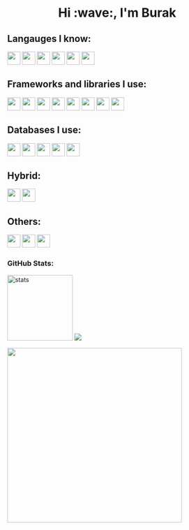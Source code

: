 <h1 align="center">Hi :wave:, I'm Burak</h1>

## Langauges I know:
<code><img height="30" src="https://camo.githubusercontent.com/bfe6a48836e87b13a16f1f56f88fee428475c2ac29247992ec9b8bcc7154f881/68747470733a2f2f696d672e736869656c64732e696f2f62616467652f48544d4c352d4533344632363f7374796c653d666f722d7468652d6261646765266c6f676f3d68746d6c35266c6f676f436f6c6f723d7768697465"></code>
<code><img height="30" src="https://camo.githubusercontent.com/472c222e8f240a48ae51cd9b082a1b857be809dcd851a25150890c2da50c13a5/68747470733a2f2f696d672e736869656c64732e696f2f62616467652f435353332d3135373242363f7374796c653d666f722d7468652d6261646765266c6f676f3d63737333266c6f676f436f6c6f723d7768697465"></code>
<code><img height="30" src="https://img.shields.io/badge/scss-c69.svg?&style=for-the-badge&logo=sass&logoColor=white"></code>
<code><img height="30" src="https://img.shields.io/badge/javascript%20-F7DF1E.svg?&style=for-the-badge&logo=javascript&logoColor=black"></code>
<code><img height="30" src="https://img.shields.io/badge/typescript%20-3178C6.svg?&style=for-the-badge&logo=typescript&logoColor=white"></code>
<code><img height="30" src="https://camo.githubusercontent.com/55e4079e69ec5d8246620ecff24ed093877ab0f9011e71d8dec0a2c460c886ab/68747470733a2f2f696d672e736869656c64732e696f2f62616467652f507974686f6e2d3337373641423f7374796c653d666f722d7468652d6261646765266c6f676f3d707974686f6e266c6f676f436f6c6f723d7768697465"></code>

## Frameworks and libraries I use:
<code><img height="30" src="https://img.shields.io/badge/react%20-2B2C2E.svg?&style=for-the-badge&logo=react&logoColor=6FD6F9"></code>
<code><img height="30" src="https://camo.githubusercontent.com/f9dcdd1cfaca52d120fc5382d062172f654c06afa24136899b099d0fed499dcf/68747470733a2f2f696d672e736869656c64732e696f2f62616467652f7675656a732d2532333335343935652e7376673f7374796c653d666f722d7468652d6261646765266c6f676f3d767565646f746a73266c6f676f436f6c6f723d253233344643303844"></code>
<code><img height="30" src="https://camo.githubusercontent.com/0d58facab1be74748c39244ff3d990ae8ddd765af40263ed006219154ba90649/68747470733a2f2f696d672e736869656c64732e696f2f62616467652f6e6f64652e6a732d3644413535463f7374796c653d666f722d7468652d6261646765266c6f676f3d6e6f64652e6a73266c6f676f436f6c6f723d7768697465"></code>
<code><img height="30" src="https://camo.githubusercontent.com/2abe53f4176fd7b9639f1c316e77574575c1c99c660e03fefa08299045988ba5/68747470733a2f2f696d672e736869656c64732e696f2f62616467652f4e6578742d626c61636b3f7374796c653d666f722d7468652d6261646765266c6f676f3d6e6578742e6a73266c6f676f436f6c6f723d7768697465"></code>
<code><img height="30" src="https://camo.githubusercontent.com/c90a343fe4d6e339b9d5d1e62c80985e43a682d3f9629f82faba5be994b8259f/68747470733a2f2f696d672e736869656c64732e696f2f62616467652f52656475782d3539334438383f7374796c653d666f722d7468652d6261646765266c6f676f3d7265647578266c6f676f436f6c6f723d7768697465"></code>
<code><img height="30" src="https://img.shields.io/badge/django%20-103E2E.svg?&style=for-the-badge&logo=django&logoColor=white"></code>
<code><img height="30" src="https://img.shields.io/badge/flask%20-FFFFFF.svg?&style=for-the-badge&logo=flask&logoColor=black"></code>
<code><img height="30" src="https://camo.githubusercontent.com/3b41d3ae73bc489dbb2be32e772cc814e3a76e372027056c72e5b970c04684a5/68747470733a2f2f696d672e736869656c64732e696f2f62616467652f7461696c77696e646373732d2532333338423241432e7376673f7374796c653d666f722d7468652d6261646765266c6f676f3d7461696c77696e642d637373266c6f676f436f6c6f723d7768697465"></code>


## Databases I use:
<code><img height="30" src="https://camo.githubusercontent.com/c1c08eb7625abe1a813e5ad05a94891aa127a37e0ce126b59ecda28233effdac/68747470733a2f2f696d672e736869656c64732e696f2f62616467652f4d7953514c2d3030303030463f7374796c653d666f722d7468652d6261646765266c6f676f3d6d7973716c266c6f676f436f6c6f723d7768697465"></code>
<code><img height="30" src="https://camo.githubusercontent.com/7e95531437f8c91626ae46cb69240160dfde5c39c1119c550cd174ba8a19e712/68747470733a2f2f696d672e736869656c64732e696f2f62616467652f4d6f6e676f44422d2532333465613934622e7376673f7374796c653d666f722d7468652d6261646765266c6f676f3d6d6f6e676f6462266c6f676f436f6c6f723d7768697465"></code>
<code><img height="30" src="https://img.shields.io/badge/firebase-orange.svg?&style=for-the-badge&logo=firebase&logoColor=white"></code>
<code><img height="30" src="https://camo.githubusercontent.com/34832d20f2587ef5fae771070dc9a55bac4999625ca9fdd4a0ceb44ab17d3ed1/68747470733a2f2f696d672e736869656c64732e696f2f62616467652f73716c6974652d2532333037343035652e7376673f7374796c653d666f722d7468652d6261646765266c6f676f3d73716c697465266c6f676f436f6c6f723d7768697465"></code>
<code><img height="30" src="https://camo.githubusercontent.com/a963b142be25ca1e2df9adddf3ebe21a5accb30a6d67763f94bd591eeaeeb387/68747470733a2f2f696d672e736869656c64732e696f2f62616467652f72656469732d2532334444303033312e7376673f7374796c653d666f722d7468652d6261646765266c6f676f3d7265646973266c6f676f436f6c6f723d7768697465"></code>

## Hybrid:
<code><img height="30" src="https://img.shields.io/badge/react%20native-1C1C1C.svg?&style=for-the-badge&logo=react&logoColor=00DBFF"></code>
<code><img height="30" src="https://img.shields.io/badge/electron-2F3243.svg?&style=for-the-badge&logo=electron&logoColor=A6E5F4"></code>


## Others:
<code><img height="30" src="https://camo.githubusercontent.com/fcf9f1ae7ca5c1edecf6711a7cde16c8ffc7d8449714c3c81da40df526b72eaa/68747470733a2f2f696d672e736869656c64732e696f2f62616467652f5653436f64652d3030373844343f7374796c653d666f722d7468652d6261646765266c6f676f3d76697375616c25323073747564696f253230636f6465266c6f676f436f6c6f723d7768697465"></code>
<code><img height="30" src="https://img.shields.io/badge/NPM-%23000000.svg?style=for-the-badge&logo=npm&logoColor=white"></code>
<code><img height="30" src="https://img.shields.io/badge/git%20-black.svg?&style=for-the-badge&logo=git&logoColor=orange"></code>


<h3 align="left">GitHub Stats:</h3>
<p align="left"><img src="https://github-readme-stats.vercel.app/api?username=burakbehlull&count_private=true&show_icons=true&theme=dark&hide_border=true" width="%100" height="150px" alt="stats" />
<img src="https://github-readme-stats.vercel.app/api/top-langs/?username=burakbehlull&layout=compact&theme=dark&hide_border=true" />
  
<a href="https://discord.com/users/470548458072440842"><img  width="400px" src="https://lanyard.kyrie25.me/api/470548458072440842?decoration=true&useDisplayName=true&animationDuration=2s&waveColor=3256a8&imgStyle=square&imgBorderRadius=16px&bg=DD272700&idleMessage=Burak+Behlul"></a>

